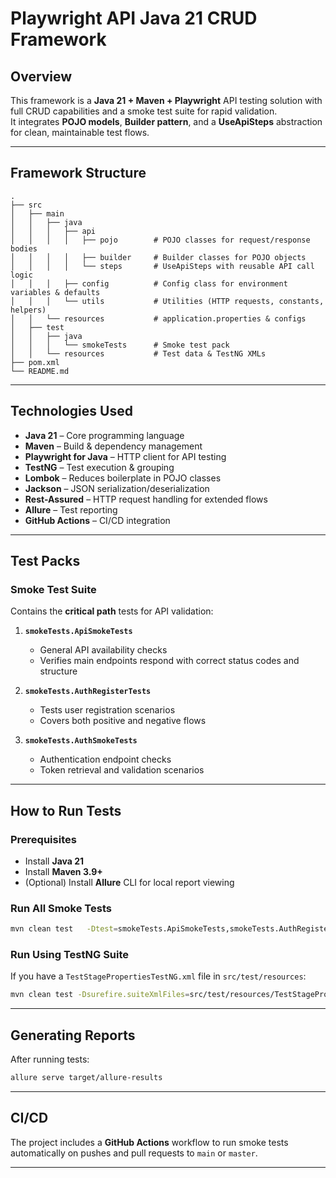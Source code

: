 # Playwright API Java 21 CRUD Framework

## Overview
This framework is a **Java 21 + Maven + Playwright** API testing solution with full CRUD capabilities and a smoke test suite for rapid validation.  
It integrates **POJO models**, **Builder pattern**, and a **UseApiSteps** abstraction for clean, maintainable test flows.

---

## Framework Structure

```
.
├── src
│   ├── main
│   │   ├── java
│   │   │   ├── api
│   │   │   │   ├── pojo        # POJO classes for request/response bodies
│   │   │   │   ├── builder     # Builder classes for POJO objects
│   │   │   │   └── steps       # UseApiSteps with reusable API call logic
│   │   │   ├── config          # Config class for environment variables & defaults
│   │   │   └── utils           # Utilities (HTTP requests, constants, helpers)
│   │   └── resources           # application.properties & configs
│   ├── test
│   │   ├── java
│   │   │   └── smokeTests      # Smoke test pack
│   │   └── resources           # Test data & TestNG XMLs
├── pom.xml
└── README.md
```

---

## Technologies Used
- **Java 21** – Core programming language
- **Maven** – Build & dependency management
- **Playwright for Java** – HTTP client for API testing
- **TestNG** – Test execution & grouping
- **Lombok** – Reduces boilerplate in POJO classes
- **Jackson** – JSON serialization/deserialization
- **Rest-Assured** – HTTP request handling for extended flows
- **Allure** – Test reporting
- **GitHub Actions** – CI/CD integration

---

## Test Packs

### Smoke Test Suite
Contains the **critical path** tests for API validation:

1. **`smokeTests.ApiSmokeTests`**  
   - General API availability checks  
   - Verifies main endpoints respond with correct status codes and structure  

2. **`smokeTests.AuthRegisterTests`**  
   - Tests user registration scenarios  
   - Covers both positive and negative flows  

3. **`smokeTests.AuthSmokeTests`**  
   - Authentication endpoint checks  
   - Token retrieval and validation scenarios  

---

## How to Run Tests

### Prerequisites
- Install **Java 21**
- Install **Maven 3.9+**
- (Optional) Install **Allure** CLI for local report viewing

### Run All Smoke Tests
```bash
mvn clean test   -Dtest=smokeTests.ApiSmokeTests,smokeTests.AuthRegisterTests,smokeTests.AuthSmokeTests
```

### Run Using TestNG Suite
If you have a `TestStagePropertiesTestNG.xml` file in `src/test/resources`:
```bash
mvn clean test -Dsurefire.suiteXmlFiles=src/test/resources/TestStagePropertiesTestNG.xml
```

---

## Generating Reports
After running tests:
```bash
allure serve target/allure-results
```

---

## CI/CD
The project includes a **GitHub Actions** workflow to run smoke tests automatically on pushes and pull requests to `main` or `master`.

---
